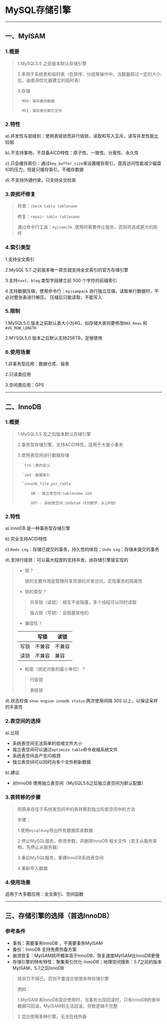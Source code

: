 # MySQL存储引擎
---

## 一、MyISAM

### 1.概要

> 1.MySQL5.5 之前版本默认存储引擎
> 
> 2.多用于系统表和临时表（在排序、分组等操作中，当数量超过一定的大小后，由查询优化器建立的临时表）
> 
> 3.存储 
> 
>       MYD：保存表的数据
>     
>       MYI：保存表的索引文件

### 2.特性

a).并发性与锁级别：使用表级锁而非行级锁，读取和写入互斥，读写并发性能比较弱

b).不支持事物、不具备AICD特性：原子性、一致性、分离性、永久性

c).只会缓存索引：通过`key_buffer_size`来设置缓存索引，提高访问性能减少磁盘IO的压力，但是只缓存索引，不缓存数据

d).不支持外键约束，只支持全文检索

### 3.表损坏修复

> 检查：`check table tablename` 
> 
> 修复：`repair table tablename` 
> 
> 通过命令行工具：`myisamchk` ,使用时需要停止服务，否则将造成更大的损坏

### 4.索引类型

1.支持全文索引

2.MySQL 5.7 之前版本唯一原生就支持全文索引的官方存储引擎

3.支持`text`、`blog` 类型字段建立前 500 个字符的前缀索引

4.支持数据压缩，使用命令行：`myisampack` 进行独立压缩，读取单行数据时，不必对整张表进行解压。
压缩后只能读取，不能写入

### 5.限制

1.MySQL5.0 版本之前默认表大小为4G，如存储大表则要修改`MAX_Rows` 和 `AVG_ROW_LENGTH`

2.MYSQL5.0 版本之后默认支持256TB，足够使用

### 6.使用场景

1.非事务型应用：数据仓库、报表

2.只读类应用

3.空间类应用：GPS

---

## 二、InnoDB

### 1.概要

> 1.MySQL5.5 及之后版本默认存储引擎
> 
> 2.事务型存储引擎，支持ACID特性，适用于大量小事务
> 
> 3.使用表空间进行数据存储
> 
>       `frm`:表的定义
>       
>       `ibd`:数据索引
> 
>       `innodb_file_per_table`
>     
>           ON : 独立表空间:tablename.ibd
>     
>           OFF : 系统表空间:ibdataX（X为数字，从1开始）

### 2.特性

a).InnoDB 是一种事务型存储引擎

b).完全支持ACID特性

c).`Redo Log`：存储已提交的事务，持久性的体现；`Undo Log`：存储未提交的事务

d).支持行级锁：可以最大程度的支持并发，由存储引擎层实现的

> - 锁？
> 
>   锁的主要作用是管理共享资源的并发访问，实现事务的隔离性
> 
> - 锁的类型？
> > 共享锁（读锁）：相互不会阻塞，多个线程可以同时读取
> >
> > 独占锁（写锁）：会阻塞其他的
> 
> - 兼容性？
> 
> |     | 写锁  | 读锁  |
> | --- | --- | --- |
> | 写锁  | 不兼容 | 不兼容 |
> | 读锁  | 不兼容 | 兼容  |
> 
> - 粒度（锁定对象的最小单位）？
> > 行级锁
> > 
> > 表级锁
> > 

d).状态检查
`show engine innodb status`:两次使用间隔 30S 以上，以保证采样的丰富性

### 2.表空间的选择

a).比较

- 系统表空间无法简单的收缩文件大小
- 独立表空间可以通过`optimize table`命令收缩系统文件
- 系统表空间会产生IO瓶颈
- 独立表空间可以同时向多个文件刷新数据

b).建议

- 对InnoDB 使用独立表空间（MySQL5.6之后独立表空间为默认配置）

### 3.表转移的步骤

> 把原来存在于系统表空间中的表转移到独立的表空间中的方法
> 
> 步骤：
> 
>   1.使用`mysqldump`导出所有数据库表数据
> 
>   2.停止MySQL服务，修改参数，并删除InnoDB 相关文件（若主从服务架构，先停止从服务器）
> 
>   3.重启MySQL服务，重建InnoDB系统表空间
> 
>   4.重新导入数据
>   
### 4.使用场景
适用于大多数应用：全文索引、空间函数

---

## 三、存储引擎的选择（首选InnoDB）
### 参考条件
- 事务：需要事务InnoDB ，不需要事务MyISAM
- 备份：InnoDB 支持免费热备方案
- 崩溃恢复：MyISAM损坏概率高于InnoDB，恢复速度MyISAM比InnoDB更慢
- 存储引擎的特有特性：聚集索引优化-InnoDB；地理空间搜索：5.7之前的版本MyISAM，5.7之后InnoDB
> 除非万不得已，否则不要混合使用多种存储引擎
> 
> 例如：
> 
> 1.MyISAM 和InnoDB混合使用时，当事务出现回滚时，只有InnoDB的表中数据可回滚，MyISAM则无法回滚，导致逻辑不完整
> 
> 2.混合使用多种引擎，无法在线热备
